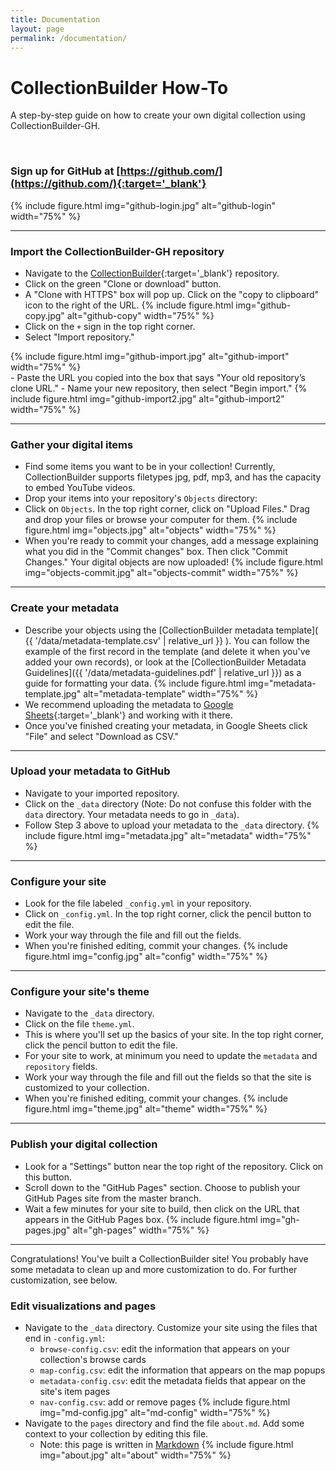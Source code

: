 ```yaml
---
title: Documentation
layout: page
permalink: /documentation/
---
```


# CollectionBuilder How-To

A step-by-step guide on how to create your own digital collection using CollectionBuilder-GH.

<br>

### Sign up for GitHub at [https://github.com/](https://github.com/){:target='_blank'}

{% include figure.html img="github-login.jpg" alt="github-login" width="75%" %}

---

### Import the CollectionBuilder-GH repository
- Navigate to the [CollectionBuilder](https://github.com/CollectionBuilder/collectionbuilder-gh){:target='_blank'} repository.
- Click on the green "Clone or download" button.
- A "Clone with HTTPS" box will pop up. Click on the "copy to clipboard" icon to the right of the URL.
{% include figure.html img="github-copy.jpg" alt="github-copy" width="75%" %}
- Click on the `+` sign in the top right corner.
- Select "Import repository."
<div class="text-center">{% include figure.html img="github-import.jpg" alt="github-import" width="75%" %}</div>
- Paste the URL you copied into the box that says "Your old repository’s clone URL."
- Name your new repository, then select "Begin import."
{% include figure.html img="github-import2.jpg" alt="github-import2" width="75%" %}

---

### Gather your digital items
- Find some items you want to be in your collection! Currently, CollectionBuilder supports filetypes jpg, pdf, mp3, and has the capacity to embed YouTube videos.
- Drop your items into your repository's `Objects` directory:
- Click on `Objects`. In the top right corner, click on "Upload Files." Drag and drop your files or browse your computer for them. 
{% include figure.html img="objects.jpg" alt="objects" width="75%" %}
- When you're ready to commit your changes, add a message explaining what you did in the "Commit changes" box. Then click "Commit Changes." Your digital objects are now uploaded!
{% include figure.html img="objects-commit.jpg" alt="objects-commit" width="75%" %}

---

### Create your metadata
- Describe your objects using the [CollectionBuilder metadata template]( {{ '/data/metadata-template.csv' | relative_url }} ). You can follow the example of the first record in the template (and delete it when you've added your own records), or look at the [CollectionBuilder Metadata Guidelines]({{ '/data/metadata-guidelines.pdf' | relative_url }}) as a guide for formatting your data.
{% include figure.html img="metadata-template.jpg" alt="metadata-template" width="75%" %}
- We recommend uploading the metadata to [Google Sheets](https://www.google.com/sheets/about/){:target='_blank'} and working with it there.
- Once you've finished creating your metadata, in Google Sheets click "File" and select "Download as CSV."

---

### Upload your metadata to GitHub
- Navigate to your imported repository.
- Click on the `_data` directory (Note: Do not confuse this folder with the `data` directory. Your metadata needs to go in `_data`).
- Follow Step 3 above to upload your metadata to the `_data` directory.
{% include figure.html img="metadata.jpg" alt="metadata" width="75%" %}

---

### Configure your site
- Look for the file labeled `_config.yml` in your repository.
- Click on `_config.yml`. In the top right corner, click the pencil button to edit the file.
- Work your way through the file and fill out the fields.
- When you're finished editing, commit your changes.
{% include figure.html img="config.jpg" alt="config" width="75%" %}

---

### Configure your site's theme
- Navigate to the `_data` directory.
- Click on the file `theme.yml`.
- This is where you'll set up the basics of your site. In the top right corner, click the pencil button to edit the file.
- For your site to work, at minimum you need to update the `metadata` and `repository` fields.
- Work your way through the file and fill out the fields so that the site is customized to your collection.
- When you're finished editing, commit your changes.
{% include figure.html img="theme.jpg" alt="theme" width="75%" %}

---

### Publish your digital collection
- Look for a "Settings" button near the top right of the repository. Click on this button.
- Scroll down to the "GitHub Pages" section. Choose to publish your GitHub Pages site from the master branch.
- Wait a few minutes for your site to build, then click on the URL that appears in the GitHub Pages box.
{% include figure.html img="gh-pages.jpg" alt="gh-pages" width="75%" %}

---

Congratulations! You've built a CollectionBuilder site! You probably have some metadata to clean up and more customization to do. For further customization, see below.

### Edit visualizations and pages
- Navigate to the `_data` directory. Customize your site using the files that end in `-config.yml`:
    - `browse-config.csv`: edit the information that appears on your collection's browse cards
    - `map-config.csv`: edit the information that appears on the map popups
    - `metadata-config.csv`: edit the metadata fields that appear on the site's item pages
    - `nav-config.csv`: add or remove pages
{% include figure.html img="md-config.jpg" alt="md-config" width="75%" %}
- Navigate to the `pages` directory and find the file `about.md`. Add some context to your collection by editing this file.
    - Note: this page is written in [Markdown](https://guides.github.com/features/mastering-markdown/)
{% include figure.html img="about.jpg" alt="about" width="75%" %}